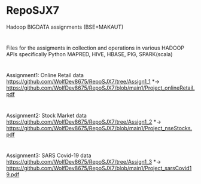 # RepoSJX7
Hadoop BIGDATA assignments (BSE+MAKAUT)
#
Files for the assigments in collection and operations in various HADOOP APIs specifically Python MAPRED, HIVE, HBASE, PIG, SPARK(scala) 
#
Assignment1: Online Retail data 
https://github.com/WolfDev8675/RepoSJX7/tree/Assign1_1
*->
https://github.com/WolfDev8675/RepoSJX7/blob/main1/Project_onlineRetail.pdf
# 
Assignment2: Stock Market data 
https://github.com/WolfDev8675/RepoSJX7/tree/Assign1_2
*->
https://github.com/WolfDev8675/RepoSJX7/blob/main1/Project_nseStocks.pdf
#
Assignment3: SARS Covid-19 data
https://github.com/WolfDev8675/RepoSJX7/tree/Assign1_3
*->
https://github.com/WolfDev8675/RepoSJX7/blob/main1/Project_sarsCovid19.pdf
#
